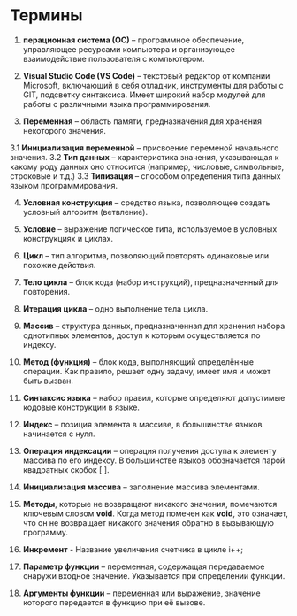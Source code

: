 # Термины
1. **перационная система (ОС)** – программное обеспечение, управляющее ресурсами компьютера и организующее взаимодействие пользователя с компьютером. 

2. **Visual Studio Code (VS Code)** – текстовый редактор от компании Microsoft, 
включающий в себя отладчик, инструменты для работы с GIT, подсветку 
синтаксиса. Имеет широкий набор модулей для работы с различными языка 
программирования. 

3. **Переменная** – область памяти, предназначения для хранения некоторого значения. 

3.1 **Инициализация переменной** – присвоение переменой начального значения. 
3.2 **Тип данных** – характеристика значения, указывающая к какому роду данных оно 
относится (например, числовые, символьные, строковые и т.д.) 
3.3 **Типизация** – способом определения типа данных языком программирования. 

4. **Условная конструкция** – средство языка, позволяющее создать условный алгоритм 
(ветвление). 

5. **Условие** – выражение логическое типа, используемое в условных конструкциях и 
циклах. 

6. **Цикл** – тип алгоритма, позволяющий повторять одинаковые или похожие действия. 

7. **Тело цикла** – блок кода (набор инструкций), предназначенный для повторения. 

8. **Итерация цикла** – одно выполнение тела цикла. 

9. **Массив** – структура данных, предназначенная для хранения набора однотипных 
элементов, доступ к которым осуществляется по индексу. 

10. **Метод (функция)** – блок кода, выполняющий определённые операции. Как 
правило, решает одну задачу, имеет имя и может быть вызван. 

11. **Синтаксис языка** – набор правил, которые определяют допустимые кодовые 
конструкции в языке. 

12. **Индекс** – позиция элемента в массиве, в большинстве языков начинается с нуля.

13. **Операция индексации** – операция получения доступа к элементу массива по его
индексу. В большинстве языков обозначается парой квадратных скобок [ ].

14. **Инициализация массива** – заполнение массива элементами.

15. **Методы**, которые не возвращают никакого значения, помечаются ключевым словом __void__. Когда метод помечен как __void__, это означает, что он не возвращает никакого значения обратно в вызывающую программу.

16. **Инкремент** - Название увеличения счетчика в цикле i++;

17. **Параметр функции** – переменная, содержащая передаваемое снаружи входное
значение. Указывается при определении функции.

18. **Аргументы функции** – переменная или выражение, значение которого передается в
функцию при её вызове.

